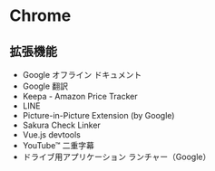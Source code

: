 # Chrome
## 拡張機能
* Google オフライン ドキュメント
* Google 翻訳
* Keepa - Amazon Price Tracker
* LINE
* Picture-in-Picture Extension (by Google)
* Sakura Check Linker
* Vue.js devtools
* YouTube™ 二重字幕
* ドライブ用アプリケーション ランチャー（Google）